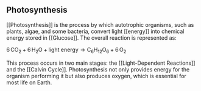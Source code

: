 ## Photosynthesis  
[[Photosynthesis]] is the process by which autotrophic organisms, such as plants, algae, and some bacteria, convert light [[energy]] into chemical energy stored in [[Glucose]]. The overall reaction is represented as:  

$6 \, \text{CO}_2 + 6 \, \text{H}_2\text{O} + \text{light energy} \rightarrow \text{C}_6\text{H}_{12}\text{O}_6 + 6 \, \text{O}_2$

This process occurs in two main stages: the [[Light-Dependent Reactions]] and the [[Calvin Cycle]]. Photosynthesis not only provides energy for the organism performing it but also produces oxygen, which is essential for most life on Earth. 